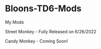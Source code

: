# Bloons-TD6-Mods
My Mods


Street Monkey - Fully Released on 6/26/2022

Candy Monkey - Coming Soon!
